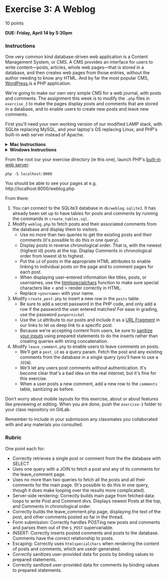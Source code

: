 # Exercise 3: A Weblog

10 points

**DUE: Friday, April 14 by 5:30pm**

### Instructions

One very common kind database-driven web application is a Content Management
System, or CMS. A CMS provides an interface for users to write content—posts,
articles, whole web pages—that is stored in a database, and then creates web
pages from those entries, without the author needing to know any HTML. And by
far the most popular CMS, [WordPress](https://wordpress.com/),is a PHP
application.

We're going to make our own very simple CMS for a web journal, with posts and
comments. The assignment this week is to modify the `.php` files in `exercise_3`
to make the pages display posts and comments that are stored in a database, and
to enable users to create new posts and leave new comments.

First you'll need your own working version of our modified LAMP stack, with
SQLite replacing MySQL, and your laptop's OS replacing Linux, and PHP's built-in
web server instead of Apache.

<details>
    <summary><b>Mac Instructions</b></summary>

    - Install PHP: https://www.php.net/manual/en/install.macosx.packages.php)
    - SQLite is already installed
</details>

<details>
    <summary><b>Windows Instructions</b></summary>

    - Install Windows Subsystem Linux (WSL): https://learn.microsoft.com/en-us/windows/wsl/install
    - Inside WSL, install php:
      `sudo apt-get install -y git php8.2 php8.2-curl php8.2-xml php8.2-mbstring php8.2-gd php8.2-sqlite3`
    - Download SQLite: https://www.sqlite.org/download.html
</details>

From the root our your exercise directory (ie this one), launch PHP's
[built-in web server](https://www.php.net/manual/en/features.commandline.webserver.php):

`php -S localhost:8000`

You should be able to see your pages at e.g. http://localhost:8000/weblog.php

From there:
1. You can connect to the SQLite3 database in `db/weblog.sqlite3`. It has
  already been set up to have tables for posts and comments by running the
  commands in `create_tables.sql`.
1. Modify `weblog.php` to fetch posts and their associated comments from the
    database and display them to visitors.
    - Use no more than two queries to get the existing posts and their comments
      (it's possible to do this in one query).
    - Display posts in reverse chronological order. That is, with the newest
      (highest id) posts at the top. Display Comments in chronological order from
      lowest id to highest.
    - Put the `id` of posts in the appropriate HTML attributes to enable
      linking to individual posts on the page and to comment pages for each post.
    - When displaying user-entered information like titles, posts, or usernames, use
      the [htmlspecialchars](https://www.php.net/manual/en/function.htmlspecialchars.php)
      function to make sure special characters like < and > render correctly in HTML.
    - Replace `<yourname>` with your name.
1. Modify `create_post.php` to insert a new row in the `posts` table.
    - Be sure to add a secret password in the PHP code, and only add a row if the
      password the user entered matches! For ease in grading, use the password `punpernickel`
    - Use the `id` attribute to our posts and include it as a
      [URL Fragment](https://en.wikipedia.org/wiki/URI_fragment) in our links to
      let us deep link to a specific post.
    - Because we're accepting content from users, be sure to
      [sanitize your inputs](https://xkcd.com/327/) using prepared statements to
  do the inserts rather than creating queries with string concatenation.
1. Modify `leave_comment.php` to enable users to leave comments on posts.
    - We'll get a `post_id` as a query param. Fetch the post and any existing
      comments from the database in a single query (you'll have to use a `JOIN`).
    - We'll let any users post comments without authentication. It's become clear
      that's a bad idea on the real internet, but it's fine for this exercise.
    - When a user posts a new comment, add a new row to the `comments` table,
      sanitizing as before.

Don't worry about mobile layouts for this exercise, about or about features like
previewing or editing. When you are done, push the `exercise-3` folder to your
class repository on GitLab.

Remember to include in your submission any classmates you collaborated with and
any materials you consulted.

### Rubric

One point each for:
- Correctly retrieves a single post or comment from the the database with SELECT
- Uses one query with a JOIN to fetch a post and any of its
  comments for the leave_comment page.
- Uses no more than two queries to fetch all the posts and all their comments
  for the main page. (It's possible to do this in one query, though it does make
  looping over the results more complicated).
- Server-side rendering: Correctly builds main page from fetched data: loops to
  write Post and Comment divs. Displays newest Posts at the top, and Comments in
  chronological order.
- Correctly builds the leave_comment.php page, displaying the text of the post,
  and other comments posted so far in the thread.
- Form submission: Correctly handles POSTing new posts and comments and parses
  them out of the `$_POST` supervariable.
- INSERT: Correctly inserts posted comments and posts to the database. Comments
  have the correct relationship to posts.
- Escaping: Correctly uses `htmlspecialchars` when rendering the content of posts
  and comments, which are usedr-generated.
- Correctly sanitizes user-provided data for posts by binding values to prepared 
  statements.
- Correctly sanitized user-provided data for comments by binding values to prepared 
  statements.
